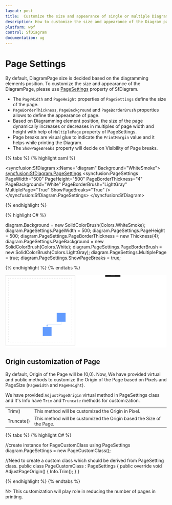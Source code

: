 ```yaml
---
layout: post
title:  Customize the size and appearance of single or multiple Diagram pages.
description: How to customize the size and appearance of the Diagram pages?
platform: wpf
control: SfDiagram
documentation: ug
---
```


# Page Settings

By default, DiagramPage size is decided based on the diagramming elements position. To customize the size and appearance of the DiagramPage, please use [PageSettings](https://help.syncfusion.com/cr/cref_files/wpf/sfdiagram/Syncfusion.SfDiagram.WPF~Syncfusion.UI.Xaml.Diagram.PageSettings.html "PageSettings") property of SfDiagram. 

* The `PageWidth` and `PageHeight` properties of `PageSettings` define the size of the page. 
* `PageBorderThickness`, `PageBackground` and `PageBorderBrush` properties allows to define the appearance of page.
* Based on Diagramming element position, the size of the page dynamically increases or decreases in multiples of page width and height with help of `MultiplePage` property of PageSettings.
* Page breaks are visual glue to indicate the `PrintMargin` value and it helps while printing the Diagram. 
* The `ShowPageBreaks` property will decide on Visibility of Page breaks.

{% tabs %}
{% highlight xaml %}

<syncfusion:SfDiagram x:Name="diagram" Background="WhiteSmoke">
  <syncfusion:SfDiagram.PageSettings>
    <syncfusion:PageSettings PageWidth="500" PageHeight="500" PageBorderThickness="4" PageBackground="White" PageBorderBrush="LightGray" MultiplePage="True" ShowPageBreaks="True" />
  </syncfusion:SfDiagram.PageSettings>
</syncfusion:SfDiagram>

{% endhighlight %}

{% highlight C# %}

diagram.Background = new SolidColorBrush(Colors.WhiteSmoke);
diagram.PageSettings.PageWidth = 500;
diagram.PageSettings.PageHeight = 500;
diagram.PageSettings.PageBorderThickness = new Thickness(4);
diagram.PageSettings.PageBackground = new SolidColorBrush(Colors.White);
diagram.PageSettings.PageBorderBrush = new SolidColorBrush(Colors.LightGray);
diagram.PageSettings.MultiplePage = true;
diagram.PageSettings.ShowPageBreaks = true;
            
{% endhighlight %}
{% endtabs %}

![](Page-Settings_images/Page-Settings_img4.gif)

## Origin customization of Page

By default, Origin of the Page will be (0,0). Now, We have provided virtual and public methods to customize the Origin of the Page based on Pixels and PageSize (`PageWidth` and `PageHeight`).

We have provided `AdjustPageOrigin` virtual method in PageSettings class and It's Info have `Trim` and `Truncate` methods for customization.

<table>
  <tr>
<td>
Trim()
</td>
<td>
This method will be customized the Origin in Pixel.
</td>
</tr>
<tr>
<td>
Truncate()
</td>
<td>
This method will be customized the Origin based the Size of the Page. 
</td>
</tr>
  </table>

{% tabs %}
{% highlight C# %}

 //create instance for PageCustomClass using PageSettings
 diagram.PageSettings = new PageCustomClass();

//Need to create a custom class which should be derived from PageSetting class.
public class PageCustomClass : PageSettings
    {
        public override void AdjustPageOrigin()
        {
            Info.Trim();
        }
    }
    
{% endhighlight %}
{% endtabs %}

N> This customization will play role in reducing the number of pages in printing.
